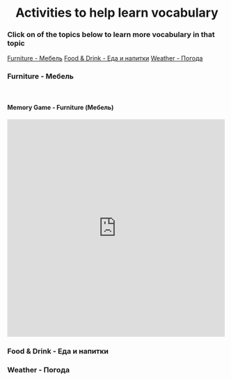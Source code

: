 <h1 align="center">Activities to help learn vocabulary</h1>

<h3>Click on of the topics below to learn more vocabulary in that topic</h3>
<a href="#furniture">Furniture - Мебель</a>
<a href="#food">Food & Drink - Еда и напитки</a>      
<a href="weather">Weather - Погода</a>


<h3 id="furniture">Furniture - Мебель</h3>
<p>&nbsp;</p>
<h4>Memory Game - Furniture (Мебель)</h4>
<iframe src="https://h5p.org/h5p/embed/1058785" width="500" height="500" frameborder="0" allowfullscreen="allowfullscreen" allow="geolocation *; microphone *; camera *; midi *; encrypted-media *"></iframe><script src="https://h5p.org/sites/all/modules/h5p/library/js/h5p-resizer.js" charset="UTF-8"></script>

<h3 id="food">Food & Drink - Еда и напитки</h3> 

<h3 id="weather">Weather - Погода</h3>
